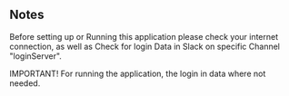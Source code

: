 ## Notes

Before setting up or Running this application please check your
internet connection, as well as Check for login Data in Slack on
specific Channel "loginServer".

IMPORTANT! For running the application, the login in data where not needed.